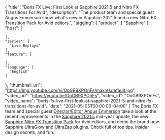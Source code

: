 {
  "title": "Boris FX Live: First Look at Sapphire 2021.5 and Nitro FX Transitions For Avid",
  "description": "The product team and special guest Angus Emmerson show what's new in Sapphire 2021.5 and a new Nitro FX Transition Pack for Avid editors.",
  "tagging": {
    "product": [
      "Sapphire"
    ],
    "host": [

    ],
    "series": [
      "Live Replays"
    ],
    "feature": [

    ],
    "language": [
      "English"
    ]
  },
  "thumbnail_url": "https://img.youtube.com/vi/OoGB9XPOnFs/maxresdefault.jpg",
  "video_url": "https://youtu.be/OoGB9XPOnFs",
  "video_id": "OoGB9XPOnFs",
  "video_name": "boris-fx-live-first-look-at-sapphire-2021-5-and-nitro-fx-transitions-for-avid",
  "date": "2021-05-05T00:00:00-04:00"
}
The Boris FX team and special guest <a href="https://www.instagram.com/angusemmerson/?hl=en" target="_blank">Director/Editor Angus Emmerson</a> take a look at the recent improvements in the [Sapphire 2021.5](https://borisfx.com/products/sapphire/ "Sapphire | Boris FX") mid-year update, the new [Sapphire Nitro FX Transition Pack](https://borisfx.com/products/nitrofx/ "Sapphire Nitro FX Transition Pack") for Avid editors, and demo the brand new Sapphire UltraGlow and UltraZap plugins. Chock full of top tips, insider design secrets, and fun.
